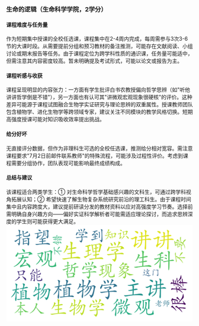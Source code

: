 ### 生命的逻辑（生命科学学院，2学分）

#### 课程难度与任务量  
作为短期集中授课的全校任选课，课程集中在2-4周内完成，每周需参与3次3-6节的大课时段。从需要提前分组和预习教材的备注推测，可能存在文献阅读、小组讨论或期末报告等任务。由于课程定位为跨学科性质的通识课，任务量可能适中，但需注意其内容密度较高。暂未明确提及考试形式，可能以论文或报告为主。

#### 课程听感与收获  
课程呈现明显的内容张力：一方面有学生批评白书农教授偏向哲学思辨（如"听他讲讲哲学倒是不错"），另一方面也有认可其"讲微观宏观现象很硬核"的评价。这种差异可能源于课程试图融合生物学实证研究与理论思辨的双重属性。授课教师团队包含植物学、进化生物学等跨领域专家，建议关注不同模块的教学风格切换。短期高强度授课可能对知识吸收效率提出挑战。

#### 给分好坏  
无直接评分数据，但作为非理科生可选的全校任选课，推测给分相对宽容。需注意课程要求"7月2日前邮件联系教师"的特殊流程，可能涉及过程性评价。考虑到课程需要分组协作，团队表现可能影响最终成绩构成。

#### 总结与建议  
该课程适合两类学生：① 对生命科学哲学基础感兴趣的文科生，可通过跨学科视角拓展认知；② 希望快速了解生物复杂系统研究前沿的理工科生。由于课程时间集中且内容跨度大，建议提前研读分发的教材资料以应对高强度学习节奏。选择前需明确自身兴趣方向——偏好实证科学解析者可能需适应理论探讨，而追求思辨深度的学生则可能获得更大满足。
![wordcloud](wordcloud.png)